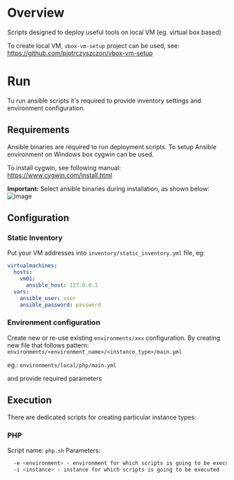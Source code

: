# Overview

Scripts designed to deploy useful tools on local VM (eg. virtual box based)

To create local VM, `vbox-vm-setup` project can be used, see: https://github.com/piotrczyszczon/vbox-vm-setup

# Run

Tu run ansible scripts it's required to provide inventory settings and environment configuration.

## Requirements

Ansible binaries are required to run deployment scripts. To setup Ansible environment on Windows box cygwin can be used.

To install cygwin, see following manual: https://www.cygwin.com/install.html

**Important:** Select ansible binaries during installation, as shown below:
![image](https://user-images.githubusercontent.com/62462151/200087868-61c9829d-f0ba-4915-9be2-a46b63a14de0.png)


## Configuration
### Static Inventory

Put your VM addresses into `inventory/static_inventory.yml` file, eg:
```yaml
virtualmachines:
  hosts:
    vm01:
      ansible_host: 127.0.0.1
  vars:
    ansible_user: user
    ansible_password: password
```

### Environment configuration

Create new or re-use existing `environments/xxx` configuration. By creating new file that follows pattern:
`environments/<environment_name>/<instance_type>/main.yml`

eg.: `environments/local/php/main.yml`

and provide required parameters

## Execution

There are dedicated scripts for creating particular instance types:

### PHP

Script name: `php.sh`
Parameters: 
```bash
  -e <environment> - environment for which scripts is going to be executed - see: environments/ dir, eg: local
  -i <instance> - instance for which scripts is going to be executed - see: environments/<environment>/ dir, eg: php
```